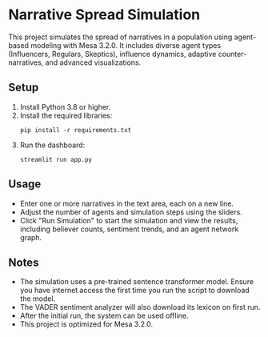 # Narrative Spread Simulation

This project simulates the spread of narratives in a population using agent-based modeling with Mesa 3.2.0. It includes diverse agent types (Influencers, Regulars, Skeptics), influence dynamics, adaptive counter-narratives, and advanced visualizations.

## Setup

1. Install Python 3.8 or higher.
2. Install the required libraries:
   ```
   pip install -r requirements.txt
   ```
3. Run the dashboard:
   ```
   streamlit run app.py
   ```

## Usage

- Enter one or more narratives in the text area, each on a new line.
- Adjust the number of agents and simulation steps using the sliders.
- Click "Run Simulation" to start the simulation and view the results, including believer counts, sentiment trends, and an agent network graph.

## Notes

- The simulation uses a pre-trained sentence transformer model. Ensure you have internet access the first time you run the script to download the model.
- The VADER sentiment analyzer will also download its lexicon on first run.
- After the initial run, the system can be used offline.
- This project is optimized for Mesa 3.2.0.